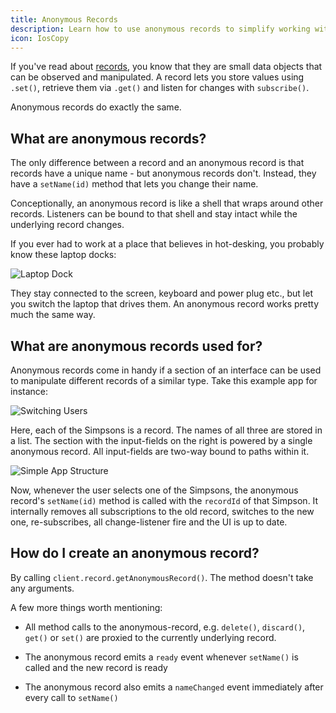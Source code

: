 ```yaml
---
title: Anonymous Records
description: Learn how to use anonymous records to simplify working with dynamic selections
icon: IosCopy
---
```


If you've read about [records](/docs/tutorials/core/datasync/records/), you know that they are small data objects that can be observed and manipulated. A record lets you store values using `.set()`, retrieve them via `.get()` and listen for changes with `subscribe()`.

Anonymous records do exactly the same.

## What are anonymous records?
The only difference between a record and an anonymous record is that records have a unique name - but anonymous records don't. Instead, they have a `setName(id)` method that lets you change their name.

Conceptionally, an anonymous record is like a shell that wraps around other records. Listeners can be bound to that shell and stay intact while the underlying record changes.

If you ever had to work at a place that believes in hot-desking, you probably know these laptop docks:

![Laptop Dock](/img/tutorials/20-core/laptop-dock.jpg)

They stay connected to the screen, keyboard and power plug etc., but let you switch the laptop that drives them. An anonymous record works pretty much the same way.

## What are anonymous records used for?
Anonymous records come in handy if a section of an interface can be used to manipulate different records of a similar type. Take this example app for instance:

![Switching Users](/img/tutorials/20-core/simple-app-anim.gif)

Here, each of the Simpsons is a record. The names of all three are stored in a list. The section with the input-fields on the right is powered by a single anonymous record. All input-fields are two-way bound to paths within it.

![Simple App Structure](/img/tutorials/20-core/simple-app-structure.png)

Now, whenever the user selects one of the Simpsons, the anonymous record's `setName(id)` method is called with the `recordId` of that Simpson. It internally removes all subscriptions to the old record, switches to the new one, re-subscribes, all change-listener fire and the UI is up to date.

## How do I create an anonymous record?
By calling `client.record.getAnonymousRecord()`. The method doesn't take any arguments.

A few more things worth mentioning:

- All method calls to the anonymous-record, e.g. `delete()`, `discard()`, `get()` or `set()` are proxied to the currently underlying record.

- The anonymous record emits a `ready` event whenever `setName()` is called and the new record is ready

- The anonymous record also emits a `nameChanged` event immediately after every call to `setName()`
